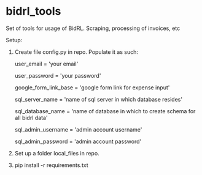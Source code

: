 # bidrl_tools
Set of tools for usage of BidRL. Scraping, processing of invoices, etc

Setup:
1. Create file config.py in repo. Populate it as such:

    user_email = 'your email'
   
    user_password = 'your password'

    google_form_link_base = 'google form link for expense input'

    sql_server_name = 'name of sql server in which database resides'

    sql_database_name = 'name of database in which to create schema for all bidrl data'

    sql_admin_username = 'admin account username'

    sql_admin_password = 'admin account password'

2. Set up a folder local_files in repo.

3. pip install -r requirements.txt